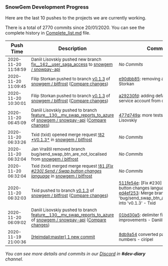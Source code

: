 
### SnowGem Development Progress

Here are the last 10 pushes to the projects we are currently working.

There is a total of 2770 commits since 20/01/2020. You can see the complete history in
 [Complete_list.md](Complete_list.md) file.

| Push Time | Description | Commits |
| --- | --- | --- |
| <sub>2020-11-20 11:58:59</sub> | <sub>Daniil Lisovskiy pushed new branch [fix\_\_162\_\_user\_saga\_access](https://gitlab.com/snowgem/snowpay-api/commits/fix__162__user_saga_access) to [snowgem / snowpay\-api](https://gitlab.com/snowgem/snowpay-api)</sub> | <sub>_No Commits_</sub> |
| <sub>2020-11-20 11:09:45</sub> | <sub>Filip Storkan pushed to branch [v0\.1\.3](https://gitlab.com/snowgem/bitfrost/commits/v0.1.3) of [snowgem / bitfrost](https://gitlab.com/snowgem/bitfrost) ([Compare changes](https://gitlab.com/snowgem/bitfrost/compare/a29230fdc3bebce0ad7bff8eaf5810506463c702...e90dbb85b717f21ea6b1f1b86042f21e6085a808))</sub> | <sub>[e90dbb85](https://gitlab.com/snowgem/bitfrost/-/commit/e90dbb85b717f21ea6b1f1b86042f21e6085a808): removing auto theme - Filip Storkan</sub> |
| <sub>2020-11-20 10:30:01</sub> | <sub>Filip Storkan pushed to branch [v0\.1\.3](https://gitlab.com/snowgem/bitfrost/commits/v0.1.3) of [snowgem / bitfrost](https://gitlab.com/snowgem/bitfrost) ([Compare changes](https://gitlab.com/snowgem/bitfrost/compare/ed4ef253cb65fb10d28bff146b265061fca6d075...a29230fdc3bebce0ad7bff8eaf5810506463c702))</sub> | <sub>[a29230fd](https://gitlab.com/snowgem/bitfrost/-/commit/a29230fdc3bebce0ad7bff8eaf5810506463c702): adding default value for service account from db - Filip Storkan</sub> |
| <sub>2020-11-20 06:45:09</sub> | <sub>Daniil Lisovskiy pushed to branch [feature\_\_130\_\_mv\_swap\_reports\_to\_azure](https://gitlab.com/snowgem/snowpay-api/commits/feature__130__mv_swap_reports_to_azure) of [snowgem / snowpay\-api](https://gitlab.com/snowgem/snowpay-api) ([Compare changes](https://gitlab.com/snowgem/snowpay-api/compare/01bd30a5c794a528dbc5d18eb6f31aa263e868a7...477d749aa9b26d2eeaf0d3360c281e33c9fb73bb))</sub> | <sub>[477d749a](https://gitlab.com/snowgem/snowpay-api/-/commit/477d749aa9b26d2eeaf0d3360c281e33c9fb73bb): more tests - Daniil Lisovskiy</sub> |
| <sub>2020-11-20 06:33:26</sub> | <sub>Txid (txid) opened merge request [\!82 \*V0\.1\.3\*](https://gitlab.com/snowgem/bitfrost/-/merge_requests/82) in [snowgem / bitfrost](https://gitlab.com/snowgem/bitfrost)</sub> | <sub>_No Commits_</sub> |
| <sub>2020-11-20 06:32:04</sub> | <sub>Jan Vraštil removed branch bug/send_swap_btn_are_not_localised from [snowgem / bitfrost](https://gitlab.com/snowgem/bitfrost)</sub> | <sub>_No Commits_</sub> |
| <sub>2020-11-20 06:32:04</sub> | <sub>Txid (txid) merged merge request [!81 *[Fix #230] Send / Swap button changes language*](https://gitlab.com/snowgem/bitfrost/-/merge_requests/81) in [snowgem / bitfrost](https://gitlab.com/snowgem/bitfrost)</sub> | <sub>_No Commits_</sub> |
| <sub>2020-11-20 06:32:03</sub> | <sub>Txid pushed to branch [v0\.1\.3](https://gitlab.com/snowgem/bitfrost/commits/v0.1.3) of [snowgem / bitfrost](https://gitlab.com/snowgem/bitfrost) ([Compare changes](https://gitlab.com/snowgem/bitfrost/compare/5aa876811fc18126ff093622c85aa0d7ea1c394d...ed4ef253cb65fb10d28bff146b265061fca6d075))</sub> | <sub>[511fe54e](https://gitlab.com/snowgem/bitfrost/-/commit/511fe54e84dd73d8b08d43d28d0b6cccc824a9f2): [Fix #230] Send / Swap button changes language - jan.vrastil<br>[ed4ef253](https://gitlab.com/snowgem/bitfrost/-/commit/ed4ef253cb65fb10d28bff146b265061fca6d075): Merge branch 'bug/send_swap_btn_are_not_localised' into 'v0.1.3' - Txid</sub> |
| <sub>2020-11-20 06:09:02</sub> | <sub>Daniil Lisovskiy pushed to branch [feature\_\_130\_\_mv\_swap\_reports\_to\_azure](https://gitlab.com/snowgem/snowpay-api/commits/feature__130__mv_swap_reports_to_azure) of [snowgem / snowpay\-api](https://gitlab.com/snowgem/snowpay-api) ([Compare changes](https://gitlab.com/snowgem/snowpay-api/compare/c6a8b243f98b34318b55cd63f5e3490fa9352769...01bd30a5c794a528dbc5d18eb6f31aa263e868a7))</sub> | <sub>[01bd30a5](https://gitlab.com/snowgem/snowpay-api/-/commit/01bd30a5c794a528dbc5d18eb6f31aa263e868a7): delimiter fix and tests improvements - Daniil Lisovskiy</sub> |
| <sub>2020-11-19 21:00:36</sub> | <sub>[[Heimdall:master] 1 new commit](https://github.com/ciripel/Heimdall/commit/8db9a54528a08287f2315ba3594602c67c44a721)</sub> | <sub>[8db9a54](https://github.com/ciripel/Heimdall/commit/8db9a54528a08287f2315ba3594602c67c44a721) converted params values to numbers - ciripel</sub> |

_You can see more details and commits in our [Discord](https://discord.gg/zumGnbg) in **#dev-diary** channel._
